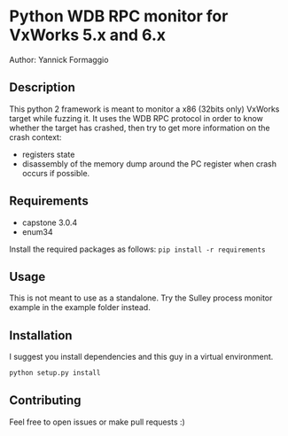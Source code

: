 # Python WDB RPC monitor for VxWorks 5.x and 6.x
Author: Yannick Formaggio

## Description
This python 2 framework is meant to monitor a x86 (32bits only) VxWorks target while fuzzing it.
It uses the WDB RPC protocol in order to know whether the target has crashed, then try to get more
information on the crash context:
* registers state
* disassembly of the memory dump around the PC register when crash occurs if possible.

## Requirements
* capstone 3.0.4
* enum34

Install the required packages as follows: `pip install -r requirements`

## Usage
This is not meant to use as a standalone. Try the Sulley process monitor example in the example folder instead.

## Installation
I suggest you install dependencies and this guy in a virtual environment.
```bash
python setup.py install
```
## Contributing
Feel free to open issues or make pull requests :)
